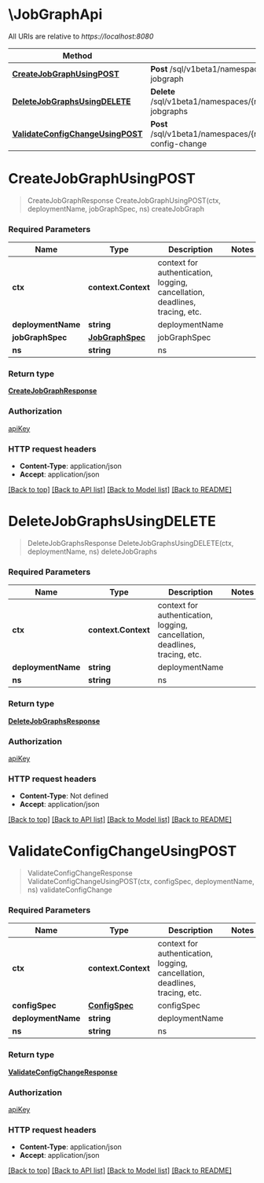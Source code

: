 # \JobGraphApi

All URIs are relative to *https://localhost:8080*

Method | HTTP request | Description
------------- | ------------- | -------------
[**CreateJobGraphUsingPOST**](JobGraphApi.md#CreateJobGraphUsingPOST) | **Post** /sql/v1beta1/namespaces/{ns}/deployments/{deploymentId}:create-jobgraph | createJobGraph
[**DeleteJobGraphsUsingDELETE**](JobGraphApi.md#DeleteJobGraphsUsingDELETE) | **Delete** /sql/v1beta1/namespaces/{ns}/deployments/{deploymentName}:delete-jobgraphs | deleteJobGraphs
[**ValidateConfigChangeUsingPOST**](JobGraphApi.md#ValidateConfigChangeUsingPOST) | **Post** /sql/v1beta1/namespaces/{ns}/deployments/{deploymentName}:validate-config-change | validateConfigChange


# **CreateJobGraphUsingPOST**
> CreateJobGraphResponse CreateJobGraphUsingPOST(ctx, deploymentName, jobGraphSpec, ns)
createJobGraph

### Required Parameters

Name | Type | Description  | Notes
------------- | ------------- | ------------- | -------------
 **ctx** | **context.Context** | context for authentication, logging, cancellation, deadlines, tracing, etc.
  **deploymentName** | **string**| deploymentName | 
  **jobGraphSpec** | [**JobGraphSpec**](JobGraphSpec.md)| jobGraphSpec | 
  **ns** | **string**| ns | 

### Return type

[**CreateJobGraphResponse**](CreateJobGraphResponse.md)

### Authorization

[apiKey](../README.md#apiKey)

### HTTP request headers

 - **Content-Type**: application/json
 - **Accept**: application/json

[[Back to top]](#) [[Back to API list]](../README.md#documentation-for-api-endpoints) [[Back to Model list]](../README.md#documentation-for-models) [[Back to README]](../README.md)

# **DeleteJobGraphsUsingDELETE**
> DeleteJobGraphsResponse DeleteJobGraphsUsingDELETE(ctx, deploymentName, ns)
deleteJobGraphs

### Required Parameters

Name | Type | Description  | Notes
------------- | ------------- | ------------- | -------------
 **ctx** | **context.Context** | context for authentication, logging, cancellation, deadlines, tracing, etc.
  **deploymentName** | **string**| deploymentName | 
  **ns** | **string**| ns | 

### Return type

[**DeleteJobGraphsResponse**](DeleteJobGraphsResponse.md)

### Authorization

[apiKey](../README.md#apiKey)

### HTTP request headers

 - **Content-Type**: Not defined
 - **Accept**: application/json

[[Back to top]](#) [[Back to API list]](../README.md#documentation-for-api-endpoints) [[Back to Model list]](../README.md#documentation-for-models) [[Back to README]](../README.md)

# **ValidateConfigChangeUsingPOST**
> ValidateConfigChangeResponse ValidateConfigChangeUsingPOST(ctx, configSpec, deploymentName, ns)
validateConfigChange

### Required Parameters

Name | Type | Description  | Notes
------------- | ------------- | ------------- | -------------
 **ctx** | **context.Context** | context for authentication, logging, cancellation, deadlines, tracing, etc.
  **configSpec** | [**ConfigSpec**](ConfigSpec.md)| configSpec | 
  **deploymentName** | **string**| deploymentName | 
  **ns** | **string**| ns | 

### Return type

[**ValidateConfigChangeResponse**](ValidateConfigChangeResponse.md)

### Authorization

[apiKey](../README.md#apiKey)

### HTTP request headers

 - **Content-Type**: application/json
 - **Accept**: application/json

[[Back to top]](#) [[Back to API list]](../README.md#documentation-for-api-endpoints) [[Back to Model list]](../README.md#documentation-for-models) [[Back to README]](../README.md)

